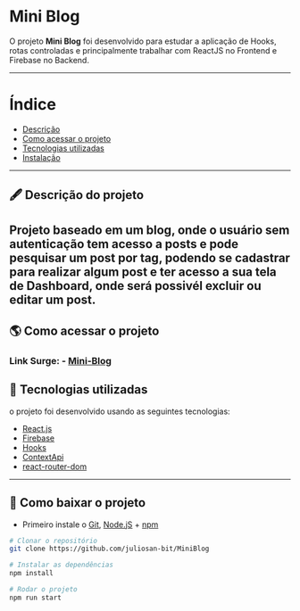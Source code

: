 # Mini Blog

O projeto **Mini Blog** foi desenvolvido para estudar a aplicação de Hooks, rotas controladas e principalmente trabalhar com ReactJS no Frontend e Firebase no Backend.

---

# Índice

- [Descrição](#-descrição-do-projeto)
- [Como acessar o projeto](#-como-acessar-o-projeto)
- [Tecnologias utilizadas](#-tecnologias-utilizadas)
- [Instalação](#-como-baixar-o-projeto)

---

## 🖋 Descrição do projeto

Projeto baseado em um blog, onde o usuário sem autenticação tem acesso a posts e pode pesquisar um post por tag, podendo se cadastrar para realizar algum post e ter acesso a sua tela de Dashboard, onde será possivél excluir ou editar um post. 
---

## 🌎 Como acessar o projeto
### Link Surge: - [Mini-Blog](https://myblog-julio.surge.sh/)



## 🚀 Tecnologias utilizadas

o projeto foi desenvolvido usando as seguintes tecnologias:

- [React.js](https://pt-br.reactjs.org/docs/getting-started.html)
- [Firebase](https://firebase.google.com/)
- [Hooks](https://pt-br.reactjs.org/docs/hooks-intro.html)
- [ContextApi](https://pt-br.reactjs.org/docs/hooks-reference.html#usecontext)
- [react-router-dom](https://www.npmjs.com/package/react-router-dom)
---

## 💾 Como baixar o projeto

- Primeiro instale o [Git](https://git-scm.com/), [Node.jS](https://nodejs.org/pt-br/download/) + [npm](https://www.npmjs.com/get-npm)
```bash
# Clonar o repositório
git clone https://github.com/juliosan-bit/MiniBlog

# Instalar as dependências
npm install

# Rodar o projeto
npm run start
```
